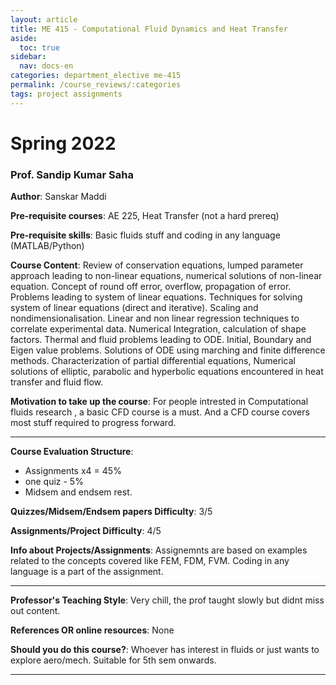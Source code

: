 ```yaml
---
layout: article
title: ME 415 - Computational Fluid Dynamics and Heat Transfer
aside:
  toc: true
sidebar:
  nav: docs-en
categories: department_elective me-415
permalink: /course_reviews/:categories
tags: project assignments
---
```


# Spring 2022
### Prof. Sandip Kumar Saha
**Author**: Sanskar Maddi

**Pre-requisite courses**: AE 225, Heat Transfer (not a hard prereq)

**Pre-requisite skills**: Basic fluids stuff and coding in any language (MATLAB/Python)

**Course Content**:
Review of conservation equations, lumped parameter approach leading to non-linear equations, numerical solutions of non-linear equation. Concept of round off error, overflow, propagation of error. Problems leading to system of linear equations. Techniques for solving system of linear equations (direct and iterative). Scaling and nondimensionalisation. Linear and non linear regression techniques to correlate experimental data. Numerical Integration, calculation of shape factors. Thermal and fluid problems leading to ODE. Initial, Boundary and Eigen value problems. Solutions of ODE using marching and finite difference methods. Characterization of partial differential equations, Numerical solutions of elliptic, parabolic and hyperbolic equations encountered in heat transfer and fluid flow.

**Motivation to take up the course**: 
For people intrested in Computational fluids research , a basic CFD course is a must. And a CFD course covers most stuff required to progress forward.

---

**Course Evaluation Structure**:
- Assignments x4 = 45%
- one quiz - 5%
- Midsem and endsem rest.

**Quizzes/Midsem/Endsem papers Difficulty**: 3/5


**Assignments/Project Difficulty**: 4/5

**Info about Projects/Assignments**:
Assignemnts are based on examples related to the concepts covered like FEM, FDM, FVM. Coding in any language is a part of the assignment.

---

**Professor's Teaching Style**: Very chill, the prof taught slowly but didnt miss out content.

**References OR online resources**:
None

**Should you do this course?**: 
Whoever has interest in fluids or just wants to explore aero/mech. Suitable for 5th sem onwards.

---

